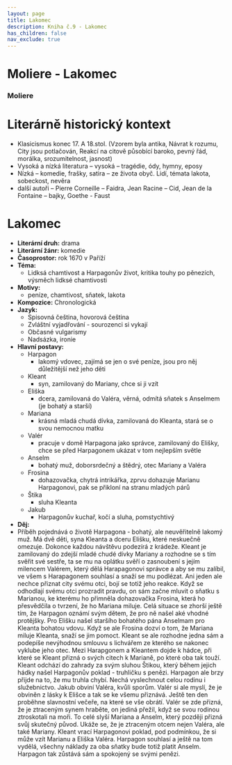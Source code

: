 ```yaml
---
layout: page
title: Lakomec
description: Kniha č.9 - Lakomec
has_children: false
nav_exclude: true
---
```

# Moliere - Lakomec

### Moliere

# Literárně historický kontext
- Klasicismus konec 17. A 18.stol. (Vzorem byla antika, Návrat k rozumu, City jsou potlačován, Reakcí na citově působící baroko, pevný řád, morálka, srozumitelnost, jasnost)
- Vysoká a nízká literatura – vysoká – tragédie, ódy, hymny, eposy
- Nízká – komedie, frašky, satira – ze života obyč. Lidí, témata lakota, sobeckost, nevěra
- další autoři – Pierre Corneille – Faidra, Jean Racine – Cid, Jean de la Fontaine – bajky, Goethe - Faust

# Lakomec
- **Literární druh:** drama
- **Literární žánr:** komedie
- **Časoprostor:**  rok 1670 v Paříží
- **Téma:** 
    - Lidksá chamtivost a Harpagonův život, kritika touhy po pěnezích, výsměch lidksé chamtivosti
- **Motivy:**
    - peníze, chamtivost, sňatek, lakota
- **Kompozice:** Chronologická
- **Jazyk:**
    - Spisovná čeština, hovorová čeština
    - Zvláštní vyjadřování - sourozenci si vykají
    - Občasné vulgarismy
    - Nadsázka, ironie
- **Hlavní postavy:**
    - Harpagon
        - lakomý vdovec, zajímá se jen o své peníze, jsou pro něj důležitější než jeho děti
    - Kleant
        - syn, zamilovaný do Mariany, chce si ji vzít
    - Eliška
        - dcera, zamilovaná do Valéra, věrná, odmítá sňatek s Anselmem (je bohatý a starší)
    - Mariana
        - krásná mladá chudá dívka, zamilovaná do Kleanta, stará se o svou nemocnou matku
    - Valér
        - pracuje v domě Harpagona jako správce, zamilovaný do Elišky, chce se před Harpagonem ukázat v tom nejlepším světle
    - Anselm
        - bohatý muž, doborsrdečný a štědrý, otec Mariany a Valéra
    - Frosina
        - dohazovačka, chytrá intrikářka, zprvu dohazuje Marianu Harpagonovi, pak se přikloní na stranu mladých párů
    - Štika
        - sluha Kleanta
    - Jakub
        - Harpagonův kuchař, kočí a sluha, pomstychtivý
- **Děj:**
- Příběh pojednává o životě Harpagona - bohatý, ale neuvěřitelně lakomý muž. Má dvě děti, syna Kleanta a dceru Elišku, které neskuečně omezuje. Dokonce každou návštěvu podezírá z krádeže.
Kleant je zamilovaný do zdejší mladé chudé dívky Mariany a rozhodne se s tím svěřit své sestře, ta se mu na oplátku svěří o zasnoubení s jejím milencem Valérem, který dělá Harapagonovi správce a aby se mu zalíbil, ve všem s Harapagonem souhlasí a snaží se mu podlézat. Ani jeden ale nechce přiznat city svému otci, bojí se totiž jeho reakce. Když se odhodlají svému otci prozradit pravdu, on sám začne mluvit o sňatku s Marianou, ke kterému ho přimněla dohazovačka Frosina, která ho přesvědčila o tvrzení, že ho Mariana miluje.
Celá situace se zhorší ještě tím, že Harpagon oznámí svým dětem, že pro ně našel aké vhodné protějšky. Pro Elišku našel staršího bohatého pána Anselmam pro Kleanta bohatou vdovu. Když se ale Frosina dozví o tom, že Mariana miluje Kleanta, snaží se jim pomoct.
Kleant se ale rozhodne jedna sám a podepíše nevýhodnou smlouvu s lichvářem ze kterého se nakonec vyklube jeho otec. Mezi Harapgonem a Kleantem dojde k hádce, při které se Kleant přizná o svých citech k Marianě, po které oba tak touží. Kleant odchází do zahrady za svým sluhou Štikou, který během jejich hádky našel Harpagonův poklad - truhličku s penězi. Harpagon ale brzy přijde na to, že mu truhla chybí. Nechá vyslechnout celou rodinu i služebnictvo. Jakub obviní Valéra, kvůli sporům. Valér si ale myslí, že je obviněn z lásky k Elišce a tak se ke všemu přiznává. Ještě ten den proběhne slavnostní večeře, na které se vše obrátí.
Valér se zde přizná, že je ztraceným synem hraběte, on jediná přežil, když se svou rodinou ztroskotali na moři. To celé slyší Mariana a Anselm, který později přizná svůj skutečný původ. Ukáže se, že je ztraceným otcem nejen Valéra, ale také Mariany.
Kleant vrací Harpagonovi poklad, pod podmínkou, že si může vzít Marianu a Eliška Valéra. Harpagon souhlasí a ještě na tom vydělá, všechny náklady za oba sňatky bude totiž platit Anselm. Harpagon tak zůstává sám a spokojený se svými penězi.
